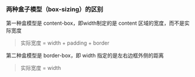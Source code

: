 ### 两种盒子模型（box-sizing）的区别

第一种盒模型是 content-box，即width制定的是 content 区域的宽度，而不是实际宽度

> 实际宽度 = width + padding + border
> 

第二种盒模型是 border-box，即 width 指定的是左右边框外侧的距离

> 实际宽度 = width
>